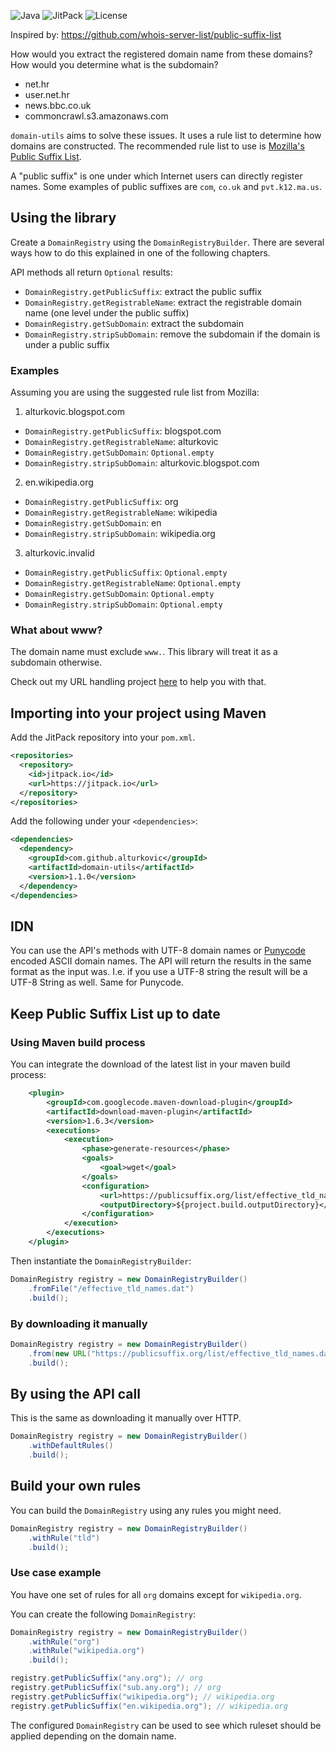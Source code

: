 ![Java](https://img.shields.io/badge/Java-8%2B-ED8B00?style=for-the-badge&labelColor=ED8B00&logo=java&color=808080) ![JitPack](https://img.shields.io/jitpack/v/github/alturkovic/domain-utils?style=for-the-badge&logo=Git&labelColor=007ec5&color=808080&logoColor=white) ![License](https://img.shields.io/github/license/alturkovic/domain-utils?style=for-the-badge&color=808080)

Inspired by: https://github.com/whois-server-list/public-suffix-list

How would you extract the registered domain name from these domains? How would you determine what is the subdomain?

- net.hr
- user.net.hr
- news.bbc.co.uk
- commoncrawl.s3.amazonaws.com

`domain-utils` aims to solve these issues. It uses a rule list to determine how domains are constructed.
The recommended rule list to use is [Mozilla's Public Suffix List](https://publicsuffix.org/).

A "public suffix" is one under which Internet users can directly register names. Some examples of public suffixes are `com`, `co.uk` and `pvt.k12.ma.us`.

## Using the library

Create a `DomainRegistry` using the `DomainRegistryBuilder`. There are several ways how to do this explained in one of the following chapters.

API methods all return `Optional` results:

- `DomainRegistry.getPublicSuffix`: extract the public suffix
- `DomainRegistry.getRegistrableName`: extract the registrable domain name (one level under the public suffix)
- `DomainRegistry.getSubDomain`:  extract the subdomain
- `DomainRegistry.stripSubDomain`: remove the subdomain if the domain is under a public suffix

### Examples

Assuming you are using the suggested rule list from Mozilla:

1. alturkovic.blogspot.com
- `DomainRegistry.getPublicSuffix`: blogspot.com
- `DomainRegistry.getRegistrableName`: alturkovic
- `DomainRegistry.getSubDomain`:  `Optional.empty`
- `DomainRegistry.stripSubDomain`: alturkovic.blogspot.com

2. en.wikipedia.org
- `DomainRegistry.getPublicSuffix`: org
- `DomainRegistry.getRegistrableName`: wikipedia
- `DomainRegistry.getSubDomain`:  en
- `DomainRegistry.stripSubDomain`: wikipedia.org

3. alturkovic.invalid
- `DomainRegistry.getPublicSuffix`: `Optional.empty`
- `DomainRegistry.getRegistrableName`: `Optional.empty`
- `DomainRegistry.getSubDomain`:  `Optional.empty`
- `DomainRegistry.stripSubDomain`: `Optional.empty`

### What about www?

The domain name must exclude `www.`. This library will treat it as a subdomain otherwise.

Check out my URL handling project [here](https://github.com/alturkovic/url-utils) to help you with that.

## Importing into your project using Maven

Add the JitPack repository into your `pom.xml`.

```xml
<repositories>
  <repository>
    <id>jitpack.io</id>
    <url>https://jitpack.io</url>
  </repository>
</repositories>
```

Add the following under your `<dependencies>`:

```xml
<dependencies>
  <dependency>
    <groupId>com.github.alturkovic</groupId>
    <artifactId>domain-utils</artifactId>
    <version>1.1.0</version>
  </dependency>
</dependencies>
```

## IDN

You can use the API's methods with UTF-8 domain names or [Punycode](https://en.wikipedia.org/wiki/Punycode) encoded ASCII domain names. The API will return the results in the same format as the input was. I.e. if you use a UTF-8 string the result will be a UTF-8 String as well. Same for Punycode.

## Keep Public Suffix List up to date

### Using Maven build process

You can integrate the download of the latest list in your maven build process:

```xml
    <plugin>
        <groupId>com.googlecode.maven-download-plugin</groupId>
        <artifactId>download-maven-plugin</artifactId>
        <version>1.6.3</version>
        <executions>
            <execution>
                <phase>generate-resources</phase>
                <goals>
                    <goal>wget</goal>
                </goals>
                <configuration>
                    <url>https://publicsuffix.org/list/effective_tld_names.dat</url>
                    <outputDirectory>${project.build.outputDirectory}</outputDirectory>
                </configuration>
            </execution>
        </executions>
    </plugin>
```

Then instantiate the `DomainRegistryBuilder`:

```java
DomainRegistry registry = new DomainRegistryBuilder()
    .fromFile("/effective_tld_names.dat")
    .build();
```

### By downloading it manually

```java
DomainRegistry registry = new DomainRegistryBuilder()
    .from(new URL("https://publicsuffix.org/list/effective_tld_names.dat").openStream())
    .build();
```

## By using the API call

This is the same as downloading it manually over HTTP.

```java
DomainRegistry registry = new DomainRegistryBuilder()
    .withDefaultRules()
    .build();
```

## Build your own rules

You can build the `DomainRegistry` using any rules you might need.

```java
DomainRegistry registry = new DomainRegistryBuilder()
    .withRule("tld")
    .build();
```

### Use case example

You have one set of rules for all `org` domains except for `wikipedia.org`.

You can create the following `DomainRegistry`:

```java
DomainRegistry registry = new DomainRegistryBuilder()
    .withRule("org")
    .withRule("wikipedia.org")
    .build();

registry.getPublicSuffix("any.org"); // org
registry.getPublicSuffix("sub.any.org"); // org
registry.getPublicSuffix("wikipedia.org"); // wikipedia.org
registry.getPublicSuffix("en.wikipedia.org"); // wikipedia.org
```

The configured `DomainRegistry` can be used to see which ruleset should be applied depending on the domain name.
